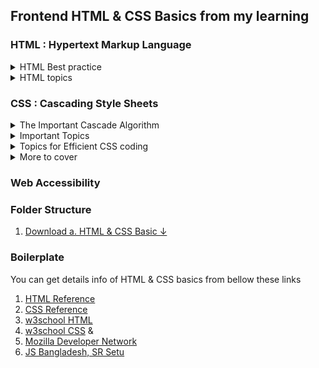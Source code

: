 ##  Frontend HTML & CSS Basics from my learning

### HTML : Hypertext Markup Language

<details>
  <summary>HTML Best practice</summary>
  
* BEM (Block Element Modifier)
* Semantic HTML
* HTML Best practice by Kyo Nagashima, check [HTML Best Practice](https://github.com/hail2u/html-best-practices)

</details>

<details>
  <summary>HTML topics</summary>

* HTML Form
* HTML Attributes
* HTML tag Elements
	* Block & inline elements
	* meta tags
	* self closing elements
* HTML Inputs
	
</details>

###  CSS : Cascading Style Sheets

<details>
  <summary>The Important Cascade Algorithm</summary>

* CSS Execution Order
* CSS Combinators
* CSS Inheritance
	
</details>

<details>
  <summary>Important Topics</summary>

* CSS Selectors
* CSS position
* Flexbox
* Z-index (content position)
* Margin, Padding
* Overflow
* CSS Shadows
* CSS function
	
</details>

<details>
  <summary>Topics for Efficient CSS coding</summary>

* CSS Shorthands
* CSS Pseudo Code (Class & Elements)
* CSS custom coding: CSS root
* CSS Custom Coding: CSS variable
* CSS Breakpoints
* Sizing units
	
</details>

<details>
  <summary>More to cover</summary>

* CSS Preprocessor
    * SCSS
	* LESS
* CSS Framework
	* Bootstrap
	* Tailwind
* CSS Normalize
* CSS in JS
	
</details>

### Web Accessibility
### Folder Structure

1. <a href="https://github.com/mhasanmeet/FRONTEND-HTML-CSS-basic/files/9166774/a.HTM-CSS-Basic.zip"> Download a. HTML & CSS Basic ↓</a>
### Boilerplate

You can get details info of HTML & CSS basics from bellow these links

1. [HTML Reference](https://htmlreference.io/)
2. [CSS Reference](https://cssreference.io/)
3. [w3school HTML](https://www.w3schools.com/html/default.asp) 
4. [w3school CSS](https://www.w3schools.com/css/default.asp) &
5. [Mozilla Developer Network](https://developer.mozilla.org/en-US/)
6. [JS Bangladesh, SR Setu](https://www.youtube.com/playlist?list=PL4iFnndHldugVWLTCHxJPhvKxJPDeYIGa)
